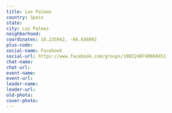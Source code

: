 ```yaml
---
title: Las Palmas
country: Spain
state: 
city: Las Palmas
neighborhood: 
coordinates: 18.235942, -66.656092
plus-code:
social-name: Facebook
social-url: https://www.facebook.com/groups/1802240740060451
chat-name:
chat-url:
event-name:
event-url:
leader-name:
leader-url:
old-photo: 
cover-photo:
---
```

